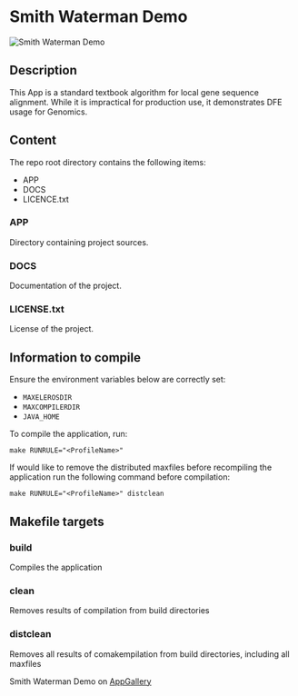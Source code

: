 # Smith Waterman Demo

<img src="http://appgallery.maxeler.com/v0.1/app/Smith%20Waterman%20Demo/icon" alt="Smith Waterman Demo">

## Description

This App is a standard textbook algorithm for local gene sequence alignment. While it is impractical for production use, it demonstrates DFE usage for Genomics.

## Content

The repo root directory contains the following items:

- APP
- DOCS
- LICENCE.txt

### APP

Directory containing project sources.

### DOCS

Documentation of the project.
  
### LICENSE.txt

License of the project.

## Information to compile

Ensure the environment variables below are correctly set:
  * `MAXELEROSDIR`
  * `MAXCOMPILERDIR`
  * `JAVA_HOME`

To compile the application, run:

    make RUNRULE="<ProfileName>"

If would like to remove the distributed maxfiles before recompiling the application run the following command before compilation:

    make RUNRULE="<ProfileName>" distclean

## Makefile targets

### build  

Compiles the application

### clean  

Removes results of compilation from build directories  

### distclean  

Removes all results of comakempilation from build directories, including all maxfiles

Smith Waterman Demo on [AppGallery](http://appgallery.maxeler.com/)   

